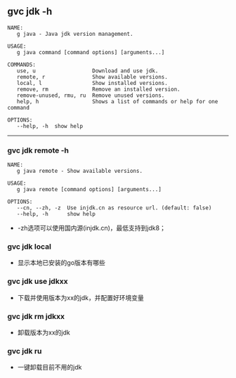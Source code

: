 ## gvc jdk -h
```shell
NAME:
   g java - Java jdk version management.

USAGE:
   g java command [command options] [arguments...]

COMMANDS:
   use, u                  Download and use jdk.
   remote, r               Show available versions.
   local, l                Show installed versions.
   remove, rm              Remove an installed version.
   remove-unused, rmu, ru  Remove unused versions.
   help, h                 Shows a list of commands or help for one command

OPTIONS:
   --help, -h  show help
```

--------

### gvc jdk remote -h
```shell
NAME:
   g java remote - Show available versions.

USAGE:
   g java remote [command options] [arguments...]

OPTIONS:
   --cn, --zh, -z  Use injdk.cn as resource url. (default: false)
   --help, -h      show help
```
- -zh选项可以使用国内源(injdk.cn)，最低支持到jdk8；

### gvc jdk local
- 显示本地已安装的go版本有哪些

### gvc jdk use jdkxx
- 下载并使用版本为xx的jdk，并配置好环境变量

### gvc jdk rm jdkxx
- 卸载版本为xx的jdk

### gvc jdk ru
- 一键卸载目前不用的jdk
